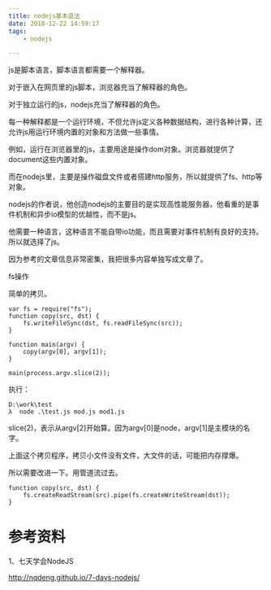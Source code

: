 ```yaml
---
title: nodejs基本语法
date: 2018-12-22 14:59:17
tags:
	- nodejs

---
```




js是脚本语言，脚本语言都需要一个解释器。

对于嵌入在网页里的js脚本，浏览器充当了解释器的角色。

对于独立运行的js，nodejs充当了解释器的角色。

每一种解释都是一个运行环境，不但允许js定义各种数据结构，进行各种计算，还允许js用运行环境内置的对象和方法做一些事情。

例如，运行在浏览器里的js，主要用途是操作dom对象。浏览器就提供了document这些内置对象。

而在nodejs里，主要是操作磁盘文件或者搭建http服务，所以就提供了fs、http等对象。

nodejs的作者说，他创造nodejs的主要目的是实现高性能服务器，他看重的是事件机制和异步io模型的优越性，而不是js。

他需要一种语言，这种语言不能自带io功能，而且需要对事件机制有良好的支持。所以就选择了js。



因为参考的文章信息非常密集，我把很多内容单独写成文章了。

fs操作

简单的拷贝。

```
var fs = require("fs");
function copy(src, dst) {
	fs.writeFileSync(dst, fs.readFileSync(src));
}

function main(argv) {
	copy(argv[0], argv[1]);
}

main(process.argv.slice(2));
```

执行：

```
D:\work\test
λ  node .\test.js mod.js mod1.js
```

slice(2)，表示从argv[2]开始算。因为argv[0]是node，argv[1]是主模块的名字。

上面这个拷贝程序，拷贝小文件没有文件，大文件的话，可能把内存撑爆。

所以需要改进一下。用管道流过去。

```
function copy(src, dst) {
	fs.createReadStream(src).pipe(fs.createWriteStream(dst));
}
```





# 参考资料

1、七天学会NodeJS

http://nqdeng.github.io/7-days-nodejs/